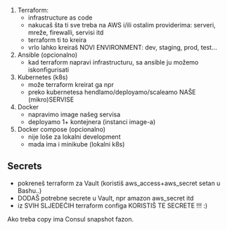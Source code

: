 


1. Terraform:
    - infrastructure as code
    - nakucaš šta ti sve treba na AWS i/ili ostalim providerima: serveri, mreže, firewalli, servisi itd
    - terraform ti to kreira
    - vrlo lahko kreiraš NOVI ENVIRONMENT: dev, staging, prod, test...
1. Ansible (opcionalno)
    - kad terraform napravi infrastructuru, sa ansible ju možemo iskonfigurisati
1. Kubernetes (k8s)
    - može terraform kreirat ga npr
    - preko kubernetesa hendlamo/deployamo/scaleamo NAŠE (mikro)SERVISE
1. Docker
    - napravimo image našeg servisa
    - deployamo 1+ kontejnera (instanci image-a)
1. Docker compose (opcionalno)
    - nije loše za lokalni development
    - mada ima i minikube (lokalni k8s)
    


## Secrets

- pokreneš terraform za Vault (koristiš aws_access+aws_secret setan u Bashu..)
- DODAŠ potrebne secrete u Vault, npr amazon aws_secret itd
- iz SVIH SLJEDEĆIH terraform configa KORISTIŠ TE SECRETE !!! :)

Ako treba copy ima Consul snapshot fazon.





